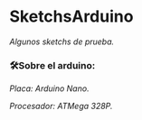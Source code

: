 # SketchsArduino

_Algunos sketchs de prueba._

### 🛠️Sobre el arduino:

_Placa: Arduino Nano._

_Procesador: ATMega 328P._
